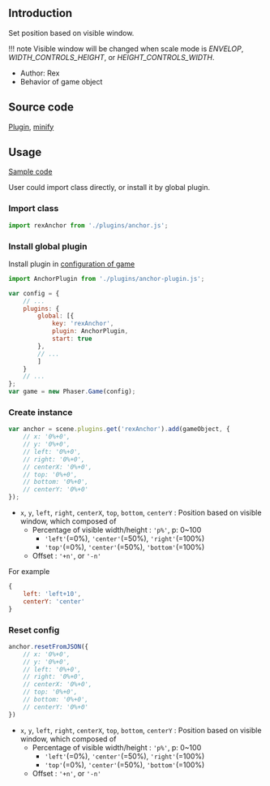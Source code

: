 ## Introduction

Set position based on visible window.

!!! note
    Visible window will be changed when scale mode is *ENVELOP*, *WIDTH_CONTROLS_HEIGHT*, or *HEIGHT_CONTROLS_WIDTH*.

- Author: Rex
- Behavior of game object

## Source code

[Plugin](https://github.com/rexrainbow/phaser3-rex-notes/blob/master/plugins/anchor-plugin.js), [minify](https://github.com/rexrainbow/phaser3-rex-notes/blob/master/plugins/dist/rexanchorplugin.min.js)

## Usage

[Sample code](https://github.com/rexrainbow/phaser3-rex-notes/tree/master/examples/anchor)

User could import class directly, or install it by global plugin.

### Import class

```javascript
import rexAnchor from './plugins/anchor.js';
```

### Install global plugin

Install plugin in [configuration of game](game.md#configuration)

```javascript
import AnchorPlugin from './plugins/anchor-plugin.js';

var config = {
    // ...
    plugins: {
        global: [{
            key: 'rexAnchor',
            plugin: AnchorPlugin,
            start: true
        },
        // ...
        ]
    }
    // ...
};
var game = new Phaser.Game(config);
```

### Create instance

```javascript
var anchor = scene.plugins.get('rexAnchor').add(gameObject, {
    // x: '0%+0',
    // y: '0%+0',
    // left: '0%+0',
    // right: '0%+0',
    // centerX: '0%+0',
    // top: '0%+0',
    // bottom: '0%+0',
    // centerY: '0%+0'
});
```

- `x`, `y`, `left`, `right`, `centerX`, `top`, `bottom`, `centerY` : Position based on visible window, which composed of
    - Percentage of visible width/height : `'p%'`, p: 0~100
        - `'left'`(=0%), `'center'`(=50%), `'right'`(=100%)
        - `'top'`(=0%), `'center'`(=50%), `'bottom'`(=100%)
    - Offset : `'+n'`, or `'-n'`

For example

```javascript
{
    left: 'left+10',
    centerY: 'center'
}
```

### Reset config

```javascript
anchor.resetFromJSON({
    // x: '0%+0',
    // y: '0%+0',
    // left: '0%+0',
    // right: '0%+0',
    // centerX: '0%+0',
    // top: '0%+0',
    // bottom: '0%+0',
    // centerY: '0%+0'
})
```

- `x`, `y`, `left`, `right`, `centerX`, `top`, `bottom`, `centerY` : Position based on visible window, which composed of
    - Percentage of visible width/height : `'p%'`, p: 0~100
        - `'left'`(=0%), `'center'`(=50%), `'right'`(=100%)
        - `'top'`(=0%), `'center'`(=50%), `'bottom'`(=100%)
    - Offset : `'+n'`, or `'-n'`
